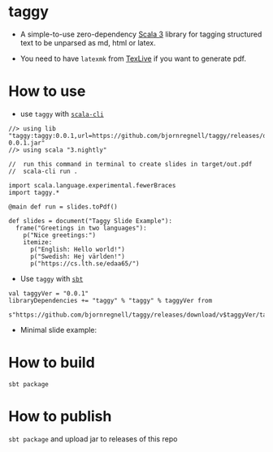 # taggy

* A simple-to-use zero-dependency [Scala 3](https://docs.scala-lang.org/scala3/new-in-scala3.html) library for tagging structured text to be unparsed as md, html or latex.

* You need to have `latexmk` from [TexLive](https://tug.org/texlive/) if you want to generate pdf.

# How to use

* use `taggy` with [`scala-cli`](https://scala-cli.virtuslab.org/)
```
//> using lib "taggy:taggy:0.0.1,url=https://github.com/bjornregnell/taggy/releases/download/v0.0.1/taggy_3-0.0.1.jar"
//> using scala "3.nightly"

//  run this command in terminal to create slides in target/out.pdf 
//  scala-cli run .

import scala.language.experimental.fewerBraces
import taggy.*

@main def run = slides.toPdf()

def slides = document("Taggy Slide Example"):
  frame("Greetings in two languages"):
    p("Nice greetings:")
    itemize:
      p("English: Hello world!")
      p("Swedish: Hej världen!")
      p("https://cs.lth.se/edaa65/")
```

* Use `taggy` with [`sbt`](https://www.scala-sbt.org/) 
```
val taggyVer = "0.0.1"
libraryDependencies += "taggy" % "taggy" % taggyVer from 
  s"https://github.com/bjornregnell/taggy/releases/download/v$taggyVer/taggy_3-$tabbyVer.jar"
```

* Minimal slide example:


# How to build

`sbt package`

# How to publish

`sbt package` and upload jar to releases of this repo